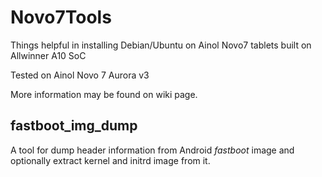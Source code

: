 Novo7Tools
==========

Things helpful in installing Debian/Ubuntu on Ainol Novo7 tablets built on Allwinner A10 SoC

Tested on Ainol Novo 7 Aurora v3

More information may be found on wiki page.

## fastboot\_img\_dump

A tool for dump header information from Android _fastboot_ image and optionally extract kernel and initrd image from it.

